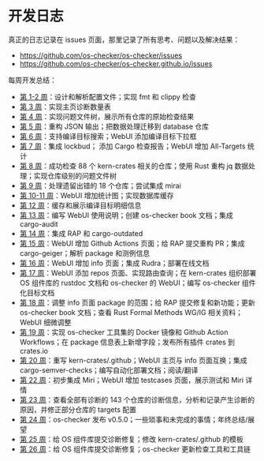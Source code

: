 # 开发日志

真正的日志记录在 issues 页面，那里记录了所有思考、问题以及解决结果：

* <https://github.com/os-checker/os-checker/issues>
* <https://github.com/os-checker/os-checker.github.io/issues>


每周开发总结：

- [第 1-2 周]：设计和解析配置文件；实现 fmt 和 clippy 检查
- [第 3 周]：实现主页诊断数量表
- [第 4 周]：实现问题文件树，展示所有仓库的原始检查结果
- [第 5 周]：重构 JSON 输出；把数据处理迁移到 database 仓库
- [第 6 周]：支持编译目标搜索；WebUI 添加编译目标下拉框
- [第 7 周]：集成 lockbud； 添加 Cargo 检查报告；WebUI 增加 All-Targets 统计
- [第 8 周]：成功检查 88 个 kern-crates 相关的仓库；使用 Rust 重构 jq 数据处理；实现仓库级别的问题文件树
- [第 9 周]：处理遗留出错的 18 个仓库；尝试集成 mirai
- [第 10-11 周]：WebUI 增加统计图；实现数据库缓存
- [第 12 周]：缓存和展示编译目标明细信息
- [第 13 周]：编写 WebUI 使用说明；创建 os-checker book 文档；集成 cargo-audit
- [第 14 周]：集成 RAP 和 cargo-outdated
- [第 15 周]：WebUI 增加 Github Actions 页面；给 RAP 提交重构 PR；集成 cargo-geiger；解析 package 和测例信息
- [第 16 周]：WebUI 增加 info 页面；集成 Rudra；部署在线文档
- [第 17 周]：WebUI 添加 repos 页面、实现路由查询；在 kern-crates 组织部署 OS 组件库的 rustdoc 文档和 os-checker 的 WebUI；编写 os-checker 组件化目标文档
- [第 18 周]：调整 info 页面 package 的范围；给 RAP 提交修复和新功能；更新 os-checker book 文档；查看 Rust Formal Methods WG/IG 相关资料；WebUI 细微调整
- [第 19 周]：实现 os-checker 工具集的 Docker 镜像和 Github Action Workflows；在 package 信息表上新增字段；发布所有插件 crates 到 crates.io
- [第 20 周]：重写 kern-crates/.github；WebUI 主页与 info 页面互换；集成 cargo-semver-checks；编写自动化部署文档；阅读/翻译
- [第 22 周]：初步集成 Miri；WebUI 增加 testcases 页面，展示测试和 Miri 详情
- [第 23 周]：查看全部有诊断的 143 个仓库的诊断信息，分析和记录产生诊断的原因，并修正部分仓库的 targets 配置
- [第 24 周]：os-checker 发布 v0.5.0；一些琐事和未完成的事情；年终总结/展望
- [第 25 周]：给 OS 组件库提交诊断修复；修改 kern-crates/.github 的模板
- [第 26 周]：给 OS 组件库提交诊断修复；os-checker 更新检查工具和工具链

[第 1-2 周]: https://github.com/os-checker/os-checker/blob/3fdf88db57403949f95c3034608481d64db80764/assets/development-logs.md
[第 3 周]: https://github.com/os-checker/os-checker/discussions/15
[第 4 周]: https://github.com/os-checker/os-checker/discussions/20
[第 5 周]: https://github.com/os-checker/os-checker/discussions/24
[第 6 周]: https://github.com/os-checker/os-checker/discussions/32
[第 7 周]: https://github.com/os-checker/os-checker/discussions/41
[第 8 周]: https://github.com/os-checker/os-checker/discussions/66
[第 9 周]: https://github.com/os-checker/os-checker/discussions/90
[第 10-11 周]: https://github.com/os-checker/os-checker/discussions/104
[第 12 周]: https://github.com/os-checker/os-checker/discussions/121
[第 13 周]: https://github.com/os-checker/os-checker/discussions/136
[第 14 周]: https://github.com/os-checker/os-checker/discussions/145
[第 15 周]: https://github.com/os-checker/os-checker/discussions/159
[第 16 周]: https://github.com/os-checker/os-checker/discussions/163
[第 17 周]: https://github.com/os-checker/os-checker/discussions/164
[第 18 周]: https://github.com/os-checker/os-checker/discussions/170
[第 19 周]: https://github.com/os-checker/os-checker/discussions/185
[第 20 周]: https://github.com/os-checker/os-checker/discussions/189
[第 22 周]: https://github.com/os-checker/os-checker/discussions/193
[第 23 周]: https://github.com/os-checker/os-checker/discussions/225
[第 24 周]: https://github.com/os-checker/os-checker/discussions/249
[第 25 周]: https://github.com/os-checker/os-checker/discussions/255
[第 26 周]: https://github.com/os-checker/os-checker/discussions/263

